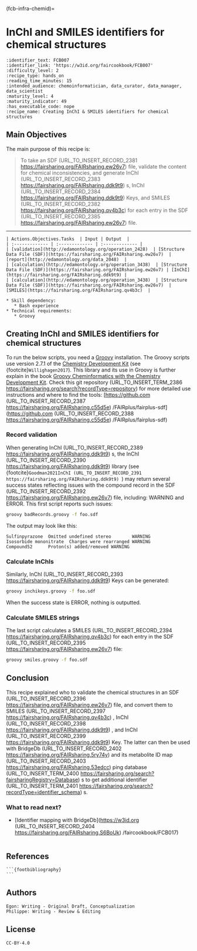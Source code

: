 (fcb-infra-chemid)=
# InChI and SMILES identifiers for chemical structures



````{panels_fairplus}
:identifier_text: FCB007
:identifier_link: 'https://w3id.org/faircookbook/FCB007'
:difficulty_level: 2
:recipe_type: hands_on
:reading_time_minutes: 15
:intended_audience: chemoinformatician, data_curator, data_manager, data_scientist  
:maturity_level: 4
:maturity_indicator: 49
:has_executable_code: nope
:recipe_name: Creating InChI & SMILES identifiers for chemical structures 
```` 

## Main Objectives

The main purpose of this recipe is:

> To take an SDF (URL_TO_INSERT_RECORD_2381 https://fairsharing.org/FAIRsharing.ew26v7)  file, validate the content for chemical inconsistencies, and generate
> InChI (URL_TO_INSERT_RECORD_2383 https://fairsharing.org/FAIRsharing.ddk9t9) s, InChI (URL_TO_INSERT_RECORD_2384 https://fairsharing.org/FAIRsharing.ddk9t9) Keys, and SMILES (URL_TO_INSERT_RECORD_2382 https://fairsharing.org/FAIRsharing.qv4b3c)  for each entry in the SDF (URL_TO_INSERT_RECORD_2385 https://fairsharing.org/FAIRsharing.ew26v7)  file.

---

```{tabbed} FAIRification Objectives, Inputs and Outputs
| Actions.Objectives.Tasks  | Input | Output  |
| :------------- | :------------- | :------------- |
| [validation](http://edamontology.org/operation_2428)  | [Structure Data File (SDF)](https://fairsharing.org/FAIRsharing.ew26v7)  | [report](http://edamontology.org/data_2048)  |
| [calculation](http://edamontology.org/operation_3438)  | [Structure Data File (SDF)](https://fairsharing.org/FAIRsharing.ew26v7) | [InChI](https://fairsharing.org/FAIRsharing.ddk9t9) |
| [calculation](http://edamontology.org/operation_3438)  | [Structure Data File (SDF)](https://fairsharing.org/FAIRsharing.ew26v7)  | [SMILES](https://fairsharing.org/FAIRsharing.qv4b3c)  |
```
```{tabbed} Requirements
* Skill dependency:
   * Bash experience
* Technical requirements:
   * Groovy
```

## Creating InChI and SMILES identifiers for chemical structures

To run the below scripts, you need a [Groovy](https://groovy.apache.org/download.html) installation.
The Groovy scripts use version 2.7.1 of the [Chemistry Development Kit](https://cdk.github.io/)
(see {footcite}`Willighagen2017`). This library and its use in Groovy is further explain in
the book [Groovy Cheminformatics with the Chemistry Development Kit](https://egonw.github.io/cdkbook/).
Check this git repository (URL_TO_INSERT_TERM_2386 https://fairsharing.org/search?recordType=repository)  for more detailed use instructions and where to find the tools:
[https://github.com (URL_TO_INSERT_RECORD_2387 https://fairsharing.org/FAIRsharing.c55d5e) /FAIRplus/fairplus-sdf](https://github.com (URL_TO_INSERT_RECORD_2388 https://fairsharing.org/FAIRsharing.c55d5e) /FAIRplus/fairplus-sdf)

### Record validation

When generating InChI (URL_TO_INSERT_RECORD_2389 https://fairsharing.org/FAIRsharing.ddk9t9) s, the InChI (URL_TO_INSERT_RECORD_2390 https://fairsharing.org/FAIRsharing.ddk9t9)  library (see {footcite}`Goodman2021InChI (URL_TO_INSERT_RECORD_2391 https://fairsharing.org/FAIRsharing.ddk9t9) `) may return several success states reflecting issues with
the compound record in the SDF (URL_TO_INSERT_RECORD_2392 https://fairsharing.org/FAIRsharing.ew26v7)  file, including: WARNING and ERROR. This first script reports such issues:

```bash
groovy badRecords.groovy -f foo.sdf
```

The output may look like this:

```
Sulfinpyrazone  Omitted undefined stereo        WARNING
Isosorbide mononitrate  Charges were rearranged WARNING
Compound52      Proton(s) added/removed WARNING
```

### Calculate InChls

Similarly, InChI (URL_TO_INSERT_RECORD_2393 https://fairsharing.org/FAIRsharing.ddk9t9) Keys can be generated:

```bash
groovy inchikeys.groovy -f foo.sdf
```

When the success state is ERROR, nothing is outputted.

### Calculate SMILES strings

The last script calculates a SMILES (URL_TO_INSERT_RECORD_2394 https://fairsharing.org/FAIRsharing.qv4b3c)  for each entry in the SDF (URL_TO_INSERT_RECORD_2395 https://fairsharing.org/FAIRsharing.ew26v7)  file:

```bash
groovy smiles.groovy -f foo.sdf
```

## Conclusion

This recipe explained who to validate the chemical structures in an SDF (URL_TO_INSERT_RECORD_2396 https://fairsharing.org/FAIRsharing.ew26v7)  file,
and convert them to SMILES (URL_TO_INSERT_RECORD_2397 https://fairsharing.org/FAIRsharing.qv4b3c) , InChI (URL_TO_INSERT_RECORD_2398 https://fairsharing.org/FAIRsharing.ddk9t9) , and InChI (URL_TO_INSERT_RECORD_2399 https://fairsharing.org/FAIRsharing.ddk9t9) Key. The latter can then be used
with BridgeDb (URL_TO_INSERT_RECORD_2402 https://fairsharing.org/FAIRsharing.5ry74y)  and its metabolite ID map (URL_TO_INSERT_RECORD_2403 https://fairsharing.org/FAIRsharing.53edcc) ping database (URL_TO_INSERT_TERM_2400 https://fairsharing.org/search?fairsharingRegistry=Database) s to get additional identifier (URL_TO_INSERT_TERM_2401 https://fairsharing.org/search?recordType=identifier_schema) s.

### What to read next?

* [Identifier mapping with BridgeDb](https://w3id.org (URL_TO_INSERT_RECORD_2404 https://fairsharing.org/FAIRsharing.S6BoUk) /faircookbook/FCB017)

````{rdmkit_panel}
````


## References

````{dropdown} **References**
```{footbibliography}
```
````

## Authors

````{authors_fairplus}
Egon: Writing - Original Draft, Conceptualization
Philippe: Writing - Review & Editing
````


## License

````{license_fairplus}
CC-BY-4.0
````

